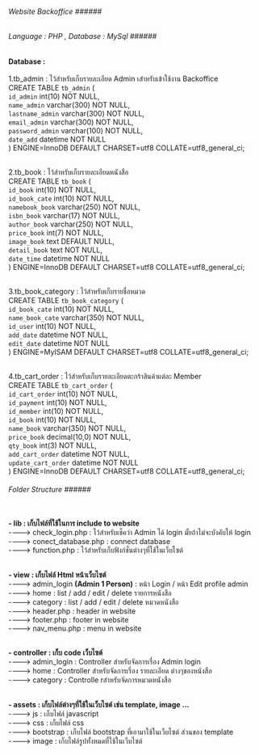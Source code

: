 ###### Website Backoffice ######<br/>
###### Language : PHP , Database : MySql ######<br/>
<b>Database :</b><br/>
<br/>
1.tb_admin : ไว้สำหรับเก็บรายละเอียด Admin เสำหรับเข้าใช้งาน Backoffice<br/>
CREATE TABLE `tb_admin` (<br/>
  `id_admin` int(10) NOT NULL,<br/>
  `name_admin` varchar(300) NOT NULL,<br/>
  `lastname_admin` varchar(300) NOT NULL,<br/>
  `email_admin` varchar(300) NOT NULL,<br/>
  `password_admin` varchar(100) NOT NULL,<br/>
  `date_add` datetime NOT NULL<br/>
) ENGINE=InnoDB DEFAULT CHARSET=utf8 COLLATE=utf8_general_ci;
<br/><br/>

2.tb_book : ไว้สำหรับเก็บรายละเอียดหนังสือ<br/>
CREATE TABLE `tb_book` (<br/>
  `id_book` int(10) NOT NULL,<br/>
  `id_book_cate` int(10) NOT NULL,<br/>
  `namebook_book` varchar(250) NOT NULL,<br/>
  `isbn_book` varchar(17) NOT NULL,<br/>
  `author_book` varchar(250) NOT NULL,<br/>
  `price_book` int(7) NOT NULL,<br/>
  `image_book` text DEFAULT NULL,<br/>
  `detail_book` text NOT NULL,<br/>
  `date_time` datetime NOT NULL<br/>
) ENGINE=InnoDB DEFAULT CHARSET=utf8 COLLATE=utf8_general_ci;
<br/><br/>

3.tb_book_category : ไว้สำหรับเก็บรายชื่อหมวด<br/>
CREATE TABLE `tb_book_category` (<br/>
  `id_book_cate` int(10) NOT NULL,<br/>
  `name_book_cate` varchar(350) NOT NULL,<br/>
  `id_user` int(10) NOT NULL,<br/>
  `add_date` datetime NOT NULL,<br/>
  `edit_date` datetime NOT NULL<br/>
) ENGINE=MyISAM DEFAULT CHARSET=utf8 COLLATE=utf8_general_ci;
<br/><br/>

4.tb_cart_order : ไว้สำหรับเก็บรายละเอียดตะกร้าสินค้าแต่ละ Member<br/>
CREATE TABLE `tb_cart_order` (<br/>
  `id_cart_order` int(10) NOT NULL,<br/>
  `id_payment` int(10) NOT NULL,<br/>
  `id_member` int(10) NOT NULL,<br/>
  `id_book` int(10) NOT NULL,<br/>
  `name_book` varchar(350) NOT NULL,<br/>
  `price_book` decimal(10,0) NOT NULL,<br/>
  `qty_book` int(3) NOT NULL,<br/>
  `add_cart_order` datetime NOT NULL,<br/>
  `update_cart_order` datetime NOT NULL<br/>
) ENGINE=InnoDB DEFAULT CHARSET=utf8 COLLATE=utf8_general_ci;<br/>

###### Folder Structure ######<br/><br/>
<b>- lib : เก็บไฟล์ที่ใช้ในการ include to website</b><br/>
----> check_login.php : ไว้สำหรับเช็คว่า Admin ได้ login มั้ยถ้าไม่จะบังคับให้ login<br/>
----> conect_database.php : connect database<br/>
----> function.php : ไว้สำหรับเก็บฟังก์ชั่นต่างๆที่ใช้ในเว็บไซต์<br/><br/>

<b>- view : เก็บไฟล์ Html หน้าเว็บไซต์</b><br/>
----> admin_login **(Admin 1 Person)** : หน้า Login / หน้า Edit profile admin<br/>
----> home : list / add / edit / delete รายการหนังสือ<br/>
----> category : list / add / edit / delete หมวดหนังสือ<br/>
----> header.php : header in website<br/>
----> footer.php : footer in website<br/>
----> nav_menu.php : menu in website<br/><br/>

<b>- controller : เก็บ code เว็บไซต์</b><br/>
----> admin_login : Controller สำหรับจัดการเรื่อง Admin login<br/>
----> home : Controller สำหรับจัดการเรื่อง รายละเอียด ต่างๆของหนังสือ<br/>
----> category : Controlle rสำหรับจัดการหมวดหนังสือ<br/><br/>

<b>- assets : เก็บไฟล์ต่างๆที่ใช้ในเว็บไซต์ เช่น template, image ...</b><br/>
----> js : เก็บไฟล์ javascript<br/>
----> css : เก็บไฟล์ css <br/>
----> bootstrap : เก็บไฟล์ bootstrap ที่เอามาใช้ในเว็บไซต์ ส่วนของ template<br/>
----> image : เก็บไฟล์รูปทั้งหมดที่ใช้ในเว็บไซต์<br/><br/>





